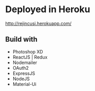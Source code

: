 # Deployed in Heroku

http://rejincusi.herokuapp.com/

## Build with

* Photoshop XD
* ReactJS | Redux
* Nodemailer
* OAuth2
* ExpressJS
* NodeJS
* Material-Ui
